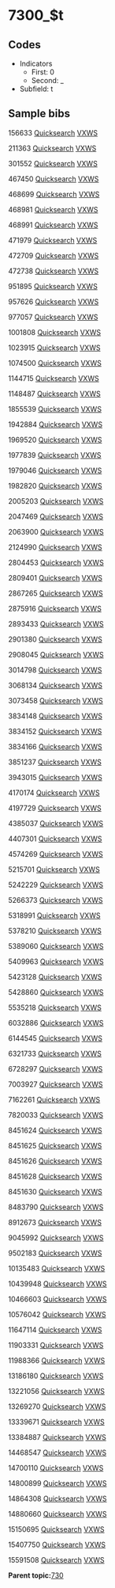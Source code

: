 # 7300\_$t

## Codes

-   Indicators
    -   First: 0
    -   Second: \_
-   Subfield: t

## Sample bibs

156633 [Quicksearch](https://search.library.yale.edu/catalog/156633) [VXWS](http://prodorbis.library.yale.edu:7014/vxws/GetHoldingsService?bibId=156633)

211363 [Quicksearch](https://search.library.yale.edu/catalog/211363) [VXWS](http://prodorbis.library.yale.edu:7014/vxws/GetHoldingsService?bibId=211363)

301552 [Quicksearch](https://search.library.yale.edu/catalog/301552) [VXWS](http://prodorbis.library.yale.edu:7014/vxws/GetHoldingsService?bibId=301552)

467450 [Quicksearch](https://search.library.yale.edu/catalog/467450) [VXWS](http://prodorbis.library.yale.edu:7014/vxws/GetHoldingsService?bibId=467450)

468699 [Quicksearch](https://search.library.yale.edu/catalog/468699) [VXWS](http://prodorbis.library.yale.edu:7014/vxws/GetHoldingsService?bibId=468699)

468981 [Quicksearch](https://search.library.yale.edu/catalog/468981) [VXWS](http://prodorbis.library.yale.edu:7014/vxws/GetHoldingsService?bibId=468981)

468991 [Quicksearch](https://search.library.yale.edu/catalog/468991) [VXWS](http://prodorbis.library.yale.edu:7014/vxws/GetHoldingsService?bibId=468991)

471979 [Quicksearch](https://search.library.yale.edu/catalog/471979) [VXWS](http://prodorbis.library.yale.edu:7014/vxws/GetHoldingsService?bibId=471979)

472709 [Quicksearch](https://search.library.yale.edu/catalog/472709) [VXWS](http://prodorbis.library.yale.edu:7014/vxws/GetHoldingsService?bibId=472709)

472738 [Quicksearch](https://search.library.yale.edu/catalog/472738) [VXWS](http://prodorbis.library.yale.edu:7014/vxws/GetHoldingsService?bibId=472738)

951895 [Quicksearch](https://search.library.yale.edu/catalog/951895) [VXWS](http://prodorbis.library.yale.edu:7014/vxws/GetHoldingsService?bibId=951895)

957626 [Quicksearch](https://search.library.yale.edu/catalog/957626) [VXWS](http://prodorbis.library.yale.edu:7014/vxws/GetHoldingsService?bibId=957626)

977057 [Quicksearch](https://search.library.yale.edu/catalog/977057) [VXWS](http://prodorbis.library.yale.edu:7014/vxws/GetHoldingsService?bibId=977057)

1001808 [Quicksearch](https://search.library.yale.edu/catalog/1001808) [VXWS](http://prodorbis.library.yale.edu:7014/vxws/GetHoldingsService?bibId=1001808)

1023915 [Quicksearch](https://search.library.yale.edu/catalog/1023915) [VXWS](http://prodorbis.library.yale.edu:7014/vxws/GetHoldingsService?bibId=1023915)

1074500 [Quicksearch](https://search.library.yale.edu/catalog/1074500) [VXWS](http://prodorbis.library.yale.edu:7014/vxws/GetHoldingsService?bibId=1074500)

1144715 [Quicksearch](https://search.library.yale.edu/catalog/1144715) [VXWS](http://prodorbis.library.yale.edu:7014/vxws/GetHoldingsService?bibId=1144715)

1148487 [Quicksearch](https://search.library.yale.edu/catalog/1148487) [VXWS](http://prodorbis.library.yale.edu:7014/vxws/GetHoldingsService?bibId=1148487)

1855539 [Quicksearch](https://search.library.yale.edu/catalog/1855539) [VXWS](http://prodorbis.library.yale.edu:7014/vxws/GetHoldingsService?bibId=1855539)

1942884 [Quicksearch](https://search.library.yale.edu/catalog/1942884) [VXWS](http://prodorbis.library.yale.edu:7014/vxws/GetHoldingsService?bibId=1942884)

1969520 [Quicksearch](https://search.library.yale.edu/catalog/1969520) [VXWS](http://prodorbis.library.yale.edu:7014/vxws/GetHoldingsService?bibId=1969520)

1977839 [Quicksearch](https://search.library.yale.edu/catalog/1977839) [VXWS](http://prodorbis.library.yale.edu:7014/vxws/GetHoldingsService?bibId=1977839)

1979046 [Quicksearch](https://search.library.yale.edu/catalog/1979046) [VXWS](http://prodorbis.library.yale.edu:7014/vxws/GetHoldingsService?bibId=1979046)

1982820 [Quicksearch](https://search.library.yale.edu/catalog/1982820) [VXWS](http://prodorbis.library.yale.edu:7014/vxws/GetHoldingsService?bibId=1982820)

2005203 [Quicksearch](https://search.library.yale.edu/catalog/2005203) [VXWS](http://prodorbis.library.yale.edu:7014/vxws/GetHoldingsService?bibId=2005203)

2047469 [Quicksearch](https://search.library.yale.edu/catalog/2047469) [VXWS](http://prodorbis.library.yale.edu:7014/vxws/GetHoldingsService?bibId=2047469)

2063900 [Quicksearch](https://search.library.yale.edu/catalog/2063900) [VXWS](http://prodorbis.library.yale.edu:7014/vxws/GetHoldingsService?bibId=2063900)

2124990 [Quicksearch](https://search.library.yale.edu/catalog/2124990) [VXWS](http://prodorbis.library.yale.edu:7014/vxws/GetHoldingsService?bibId=2124990)

2804453 [Quicksearch](https://search.library.yale.edu/catalog/2804453) [VXWS](http://prodorbis.library.yale.edu:7014/vxws/GetHoldingsService?bibId=2804453)

2809401 [Quicksearch](https://search.library.yale.edu/catalog/2809401) [VXWS](http://prodorbis.library.yale.edu:7014/vxws/GetHoldingsService?bibId=2809401)

2867265 [Quicksearch](https://search.library.yale.edu/catalog/2867265) [VXWS](http://prodorbis.library.yale.edu:7014/vxws/GetHoldingsService?bibId=2867265)

2875916 [Quicksearch](https://search.library.yale.edu/catalog/2875916) [VXWS](http://prodorbis.library.yale.edu:7014/vxws/GetHoldingsService?bibId=2875916)

2893433 [Quicksearch](https://search.library.yale.edu/catalog/2893433) [VXWS](http://prodorbis.library.yale.edu:7014/vxws/GetHoldingsService?bibId=2893433)

2901380 [Quicksearch](https://search.library.yale.edu/catalog/2901380) [VXWS](http://prodorbis.library.yale.edu:7014/vxws/GetHoldingsService?bibId=2901380)

2908045 [Quicksearch](https://search.library.yale.edu/catalog/2908045) [VXWS](http://prodorbis.library.yale.edu:7014/vxws/GetHoldingsService?bibId=2908045)

3014798 [Quicksearch](https://search.library.yale.edu/catalog/3014798) [VXWS](http://prodorbis.library.yale.edu:7014/vxws/GetHoldingsService?bibId=3014798)

3068134 [Quicksearch](https://search.library.yale.edu/catalog/3068134) [VXWS](http://prodorbis.library.yale.edu:7014/vxws/GetHoldingsService?bibId=3068134)

3073458 [Quicksearch](https://search.library.yale.edu/catalog/3073458) [VXWS](http://prodorbis.library.yale.edu:7014/vxws/GetHoldingsService?bibId=3073458)

3834148 [Quicksearch](https://search.library.yale.edu/catalog/3834148) [VXWS](http://prodorbis.library.yale.edu:7014/vxws/GetHoldingsService?bibId=3834148)

3834152 [Quicksearch](https://search.library.yale.edu/catalog/3834152) [VXWS](http://prodorbis.library.yale.edu:7014/vxws/GetHoldingsService?bibId=3834152)

3834166 [Quicksearch](https://search.library.yale.edu/catalog/3834166) [VXWS](http://prodorbis.library.yale.edu:7014/vxws/GetHoldingsService?bibId=3834166)

3851237 [Quicksearch](https://search.library.yale.edu/catalog/3851237) [VXWS](http://prodorbis.library.yale.edu:7014/vxws/GetHoldingsService?bibId=3851237)

3943015 [Quicksearch](https://search.library.yale.edu/catalog/3943015) [VXWS](http://prodorbis.library.yale.edu:7014/vxws/GetHoldingsService?bibId=3943015)

4170174 [Quicksearch](https://search.library.yale.edu/catalog/4170174) [VXWS](http://prodorbis.library.yale.edu:7014/vxws/GetHoldingsService?bibId=4170174)

4197729 [Quicksearch](https://search.library.yale.edu/catalog/4197729) [VXWS](http://prodorbis.library.yale.edu:7014/vxws/GetHoldingsService?bibId=4197729)

4385037 [Quicksearch](https://search.library.yale.edu/catalog/4385037) [VXWS](http://prodorbis.library.yale.edu:7014/vxws/GetHoldingsService?bibId=4385037)

4407301 [Quicksearch](https://search.library.yale.edu/catalog/4407301) [VXWS](http://prodorbis.library.yale.edu:7014/vxws/GetHoldingsService?bibId=4407301)

4574269 [Quicksearch](https://search.library.yale.edu/catalog/4574269) [VXWS](http://prodorbis.library.yale.edu:7014/vxws/GetHoldingsService?bibId=4574269)

5215701 [Quicksearch](https://search.library.yale.edu/catalog/5215701) [VXWS](http://prodorbis.library.yale.edu:7014/vxws/GetHoldingsService?bibId=5215701)

5242229 [Quicksearch](https://search.library.yale.edu/catalog/5242229) [VXWS](http://prodorbis.library.yale.edu:7014/vxws/GetHoldingsService?bibId=5242229)

5266373 [Quicksearch](https://search.library.yale.edu/catalog/5266373) [VXWS](http://prodorbis.library.yale.edu:7014/vxws/GetHoldingsService?bibId=5266373)

5318991 [Quicksearch](https://search.library.yale.edu/catalog/5318991) [VXWS](http://prodorbis.library.yale.edu:7014/vxws/GetHoldingsService?bibId=5318991)

5378210 [Quicksearch](https://search.library.yale.edu/catalog/5378210) [VXWS](http://prodorbis.library.yale.edu:7014/vxws/GetHoldingsService?bibId=5378210)

5389060 [Quicksearch](https://search.library.yale.edu/catalog/5389060) [VXWS](http://prodorbis.library.yale.edu:7014/vxws/GetHoldingsService?bibId=5389060)

5409963 [Quicksearch](https://search.library.yale.edu/catalog/5409963) [VXWS](http://prodorbis.library.yale.edu:7014/vxws/GetHoldingsService?bibId=5409963)

5423128 [Quicksearch](https://search.library.yale.edu/catalog/5423128) [VXWS](http://prodorbis.library.yale.edu:7014/vxws/GetHoldingsService?bibId=5423128)

5428860 [Quicksearch](https://search.library.yale.edu/catalog/5428860) [VXWS](http://prodorbis.library.yale.edu:7014/vxws/GetHoldingsService?bibId=5428860)

5535218 [Quicksearch](https://search.library.yale.edu/catalog/5535218) [VXWS](http://prodorbis.library.yale.edu:7014/vxws/GetHoldingsService?bibId=5535218)

6032886 [Quicksearch](https://search.library.yale.edu/catalog/6032886) [VXWS](http://prodorbis.library.yale.edu:7014/vxws/GetHoldingsService?bibId=6032886)

6144545 [Quicksearch](https://search.library.yale.edu/catalog/6144545) [VXWS](http://prodorbis.library.yale.edu:7014/vxws/GetHoldingsService?bibId=6144545)

6321733 [Quicksearch](https://search.library.yale.edu/catalog/6321733) [VXWS](http://prodorbis.library.yale.edu:7014/vxws/GetHoldingsService?bibId=6321733)

6728297 [Quicksearch](https://search.library.yale.edu/catalog/6728297) [VXWS](http://prodorbis.library.yale.edu:7014/vxws/GetHoldingsService?bibId=6728297)

7003927 [Quicksearch](https://search.library.yale.edu/catalog/7003927) [VXWS](http://prodorbis.library.yale.edu:7014/vxws/GetHoldingsService?bibId=7003927)

7162261 [Quicksearch](https://search.library.yale.edu/catalog/7162261) [VXWS](http://prodorbis.library.yale.edu:7014/vxws/GetHoldingsService?bibId=7162261)

7820033 [Quicksearch](https://search.library.yale.edu/catalog/7820033) [VXWS](http://prodorbis.library.yale.edu:7014/vxws/GetHoldingsService?bibId=7820033)

8451624 [Quicksearch](https://search.library.yale.edu/catalog/8451624) [VXWS](http://prodorbis.library.yale.edu:7014/vxws/GetHoldingsService?bibId=8451624)

8451625 [Quicksearch](https://search.library.yale.edu/catalog/8451625) [VXWS](http://prodorbis.library.yale.edu:7014/vxws/GetHoldingsService?bibId=8451625)

8451626 [Quicksearch](https://search.library.yale.edu/catalog/8451626) [VXWS](http://prodorbis.library.yale.edu:7014/vxws/GetHoldingsService?bibId=8451626)

8451628 [Quicksearch](https://search.library.yale.edu/catalog/8451628) [VXWS](http://prodorbis.library.yale.edu:7014/vxws/GetHoldingsService?bibId=8451628)

8451630 [Quicksearch](https://search.library.yale.edu/catalog/8451630) [VXWS](http://prodorbis.library.yale.edu:7014/vxws/GetHoldingsService?bibId=8451630)

8483790 [Quicksearch](https://search.library.yale.edu/catalog/8483790) [VXWS](http://prodorbis.library.yale.edu:7014/vxws/GetHoldingsService?bibId=8483790)

8912673 [Quicksearch](https://search.library.yale.edu/catalog/8912673) [VXWS](http://prodorbis.library.yale.edu:7014/vxws/GetHoldingsService?bibId=8912673)

9045992 [Quicksearch](https://search.library.yale.edu/catalog/9045992) [VXWS](http://prodorbis.library.yale.edu:7014/vxws/GetHoldingsService?bibId=9045992)

9502183 [Quicksearch](https://search.library.yale.edu/catalog/9502183) [VXWS](http://prodorbis.library.yale.edu:7014/vxws/GetHoldingsService?bibId=9502183)

10135483 [Quicksearch](https://search.library.yale.edu/catalog/10135483) [VXWS](http://prodorbis.library.yale.edu:7014/vxws/GetHoldingsService?bibId=10135483)

10439948 [Quicksearch](https://search.library.yale.edu/catalog/10439948) [VXWS](http://prodorbis.library.yale.edu:7014/vxws/GetHoldingsService?bibId=10439948)

10466603 [Quicksearch](https://search.library.yale.edu/catalog/10466603) [VXWS](http://prodorbis.library.yale.edu:7014/vxws/GetHoldingsService?bibId=10466603)

10576042 [Quicksearch](https://search.library.yale.edu/catalog/10576042) [VXWS](http://prodorbis.library.yale.edu:7014/vxws/GetHoldingsService?bibId=10576042)

11647114 [Quicksearch](https://search.library.yale.edu/catalog/11647114) [VXWS](http://prodorbis.library.yale.edu:7014/vxws/GetHoldingsService?bibId=11647114)

11903331 [Quicksearch](https://search.library.yale.edu/catalog/11903331) [VXWS](http://prodorbis.library.yale.edu:7014/vxws/GetHoldingsService?bibId=11903331)

11988366 [Quicksearch](https://search.library.yale.edu/catalog/11988366) [VXWS](http://prodorbis.library.yale.edu:7014/vxws/GetHoldingsService?bibId=11988366)

13186180 [Quicksearch](https://search.library.yale.edu/catalog/13186180) [VXWS](http://prodorbis.library.yale.edu:7014/vxws/GetHoldingsService?bibId=13186180)

13221056 [Quicksearch](https://search.library.yale.edu/catalog/13221056) [VXWS](http://prodorbis.library.yale.edu:7014/vxws/GetHoldingsService?bibId=13221056)

13269270 [Quicksearch](https://search.library.yale.edu/catalog/13269270) [VXWS](http://prodorbis.library.yale.edu:7014/vxws/GetHoldingsService?bibId=13269270)

13339671 [Quicksearch](https://search.library.yale.edu/catalog/13339671) [VXWS](http://prodorbis.library.yale.edu:7014/vxws/GetHoldingsService?bibId=13339671)

13384887 [Quicksearch](https://search.library.yale.edu/catalog/13384887) [VXWS](http://prodorbis.library.yale.edu:7014/vxws/GetHoldingsService?bibId=13384887)

14468547 [Quicksearch](https://search.library.yale.edu/catalog/14468547) [VXWS](http://prodorbis.library.yale.edu:7014/vxws/GetHoldingsService?bibId=14468547)

14700110 [Quicksearch](https://search.library.yale.edu/catalog/14700110) [VXWS](http://prodorbis.library.yale.edu:7014/vxws/GetHoldingsService?bibId=14700110)

14800899 [Quicksearch](https://search.library.yale.edu/catalog/14800899) [VXWS](http://prodorbis.library.yale.edu:7014/vxws/GetHoldingsService?bibId=14800899)

14864308 [Quicksearch](https://search.library.yale.edu/catalog/14864308) [VXWS](http://prodorbis.library.yale.edu:7014/vxws/GetHoldingsService?bibId=14864308)

14880660 [Quicksearch](https://search.library.yale.edu/catalog/14880660) [VXWS](http://prodorbis.library.yale.edu:7014/vxws/GetHoldingsService?bibId=14880660)

15150695 [Quicksearch](https://search.library.yale.edu/catalog/15150695) [VXWS](http://prodorbis.library.yale.edu:7014/vxws/GetHoldingsService?bibId=15150695)

15407750 [Quicksearch](https://search.library.yale.edu/catalog/15407750) [VXWS](http://prodorbis.library.yale.edu:7014/vxws/GetHoldingsService?bibId=15407750)

15591508 [Quicksearch](https://search.library.yale.edu/catalog/15591508) [VXWS](http://prodorbis.library.yale.edu:7014/vxws/GetHoldingsService?bibId=15591508)

**Parent topic:**[730](../../tags/730/730.md)

